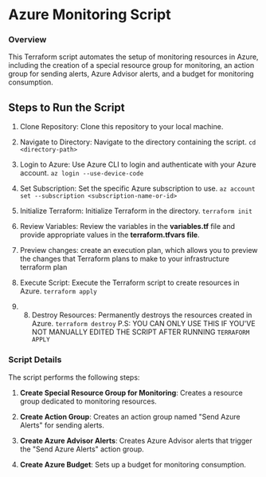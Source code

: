 # Azure Monitoring Script
### Overview
This Terraform script automates the setup of monitoring resources in Azure, including the creation of a special resource group for monitoring, an action group for sending alerts, Azure Advisor alerts, and a budget for monitoring consumption.


## Steps to Run the Script
1. Clone Repository: Clone this repository to your local machine.


2. Navigate to Directory: Navigate to the directory containing the script.
`cd <directory-path>`

3. Login to Azure: Use Azure CLI to login and authenticate with your Azure account.
`az login --use-device-code `

4. Set Subscription: Set the specific Azure subscription to use.
`az account set --subscription <subscription-name-or-id>`

5. Initialize Terraform: Initialize Terraform in the directory.
`terraform init`

6. Review Variables: Review the variables in the **variables.tf** file and provide appropriate values in the **terraform.tfvars file**.
7. Preview changes: create an execution plan, which allows you to preview the changes that Terraform plans to make to your infrastructure
terraform plan
8. Execute Script: Execute the Terraform script to create resources in Azure.
`terraform apply`

9. 8. Destroy Resources: Permanently destroys the resources created in Azure.
`terraform destroy`
P.S: YOU CAN ONLY USE THIS IF YOU'VE NOT MANUALLY EDITED THE SCRIPT AFTER RUNNING `TERRAFORM APPLY`


### Script Details
The script performs the following steps:

1. **Create Special Resource Group for Monitoring**: Creates a resource group dedicated to monitoring resources.

2. **Create Action Group**: Creates an action group named "Send Azure Alerts" for sending alerts.

3. **Create Azure Advisor Alerts**: Creates Azure Advisor alerts that trigger the "Send Azure Alerts" action group.

4. **Create Azure Budget**: Sets up a budget for monitoring consumption.
